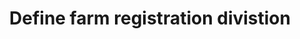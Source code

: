 ---
title: Define farm registration divistion
layout: Guide
app: farm-valuation
topic: title-deeds
index: 15
---